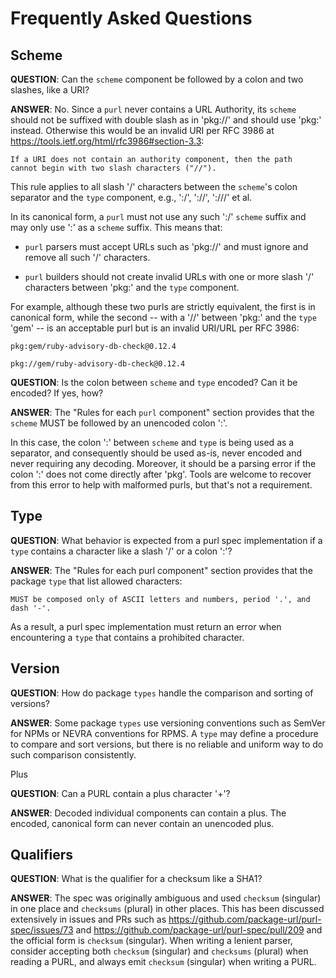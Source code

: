 # Frequently Asked Questions

## Scheme

**QUESTION**: Can the ``scheme`` component be followed by a colon and two
slashes, like a URI?

**ANSWER**: No.  Since a ``purl`` never contains a URL Authority, its
``scheme`` should not be suffixed with double slash as in 'pkg://' and should
 use 'pkg:' instead. Otherwise this would be an invalid URI per RFC 3986 at
 https://tools.ietf.org/html/rfc3986#section-3.3:

    If a URI does not contain an authority component, then the path
    cannot begin with two slash characters ("//").

This rule applies to all slash '/' characters between the ``scheme``'s colon
separator and the ``type`` component, e.g., ':/', '://', ':///' et al.

In its canonical form, a ``purl`` must not use any such ':/' ``scheme``
suffix and may only use ':' as a ``scheme`` suffix.  This means that:

- ``purl`` parsers must accept URLs such as 'pkg://' and must ignore and
remove all such '/' characters.

- ``purl`` builders should not create invalid URLs with one or more slash '/'
characters between 'pkg:' and the ``type`` component.

For example, although these two purls are strictly equivalent, the first is
in canonical form, while the second -- with a '//' between 'pkg:' and the
``type`` 'gem' -- is an acceptable purl but is an invalid URI/URL per RFC
3986:

    pkg:gem/ruby-advisory-db-check@0.12.4

    pkg://gem/ruby-advisory-db-check@0.12.4

**QUESTION**: Is the colon between ``scheme`` and ``type`` encoded? Can it be
encoded? If yes, how?

**ANSWER**: The "Rules for each ``purl`` component" section provides that the
``scheme`` MUST be followed by an unencoded colon ':'.

In this case, the colon ':' between ``scheme`` and ``type`` is being used as
a separator, and consequently should be used as-is, never encoded and never
requiring any decoding. Moreover, it should be a parsing error if the colon
':' does not come directly after 'pkg'.  Tools are welcome to recover from
this error to help with malformed purls, but that's not a requirement.

## Type

**QUESTION**: What behavior is expected from a purl spec implementation if a
``type`` contains a character like a slash '/' or a colon ':'?

**ANSWER**: The "Rules for each purl component" section provides that the
package ``type`` that list allowed characters:

    MUST be composed only of ASCII letters and numbers, period '.', and
    dash '-'.

As a result, a purl spec implementation must return an error when
encountering a ``type`` that contains a prohibited character.

## Version

**QUESTION**: How do package ``types`` handle the comparison and sorting of
versions?

**ANSWER**: Some package ``types`` use versioning conventions such as SemVer
for NPMs or NEVRA conventions for RPMS. A ``type`` may define a procedure to
compare and sort versions, but there is no reliable and uniform way to do
such comparison consistently.

Plus

**QUESTION**: Can a PURL contain a plus character '+'?

**ANSWER**: Decoded individual components can contain a plus. The encoded,
canonical form can never contain an unencoded plus.

## Qualifiers

**QUESTION**: What is the qualifier for a checksum like a SHA1?

**ANSWER**: The spec was originally ambiguous and used ``checksum``
(singular) in one place and ``checksums`` (plural) in other places. This has
been discussed extensively in issues and PRs such as
https://github.com/package-url/purl-spec/issues/73 and
https://github.com/package-url/purl-spec/pull/209 and the official form
is ``checksum`` (singular). When writing a lenient parser, consider accepting
both ``checksum`` (singular) and ``checksums`` (plural) when reading a PURL,
and always emit ``checksum`` (singular) when writing a PURL.
